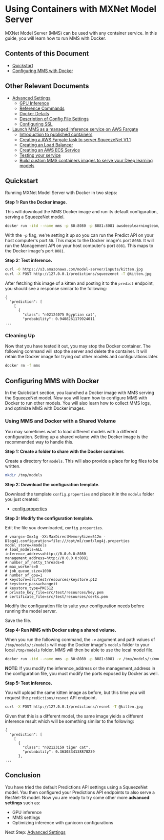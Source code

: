 # Using Containers with MXNet Model Server

MXNet Model Server (MMS) can be used with any container service. In this guide, you will learn how to run MMS with Docker.

## Contents of this Document
* [Quickstart](#quickstart)
* [Configuring MMS with Docker](#configuring-mms-with-docker)


## Other Relevant Documents
* [Advanced Settings](advanced_settings.md)
    * [GPU Inference](advanced_settings.md#gpu-inference)
    * [Reference Commands](advanced_settings.md#reference-commands)
    * [Docker Details](advanced_settings.md#docker-details)
    * [Description of Config File Settings](advanced_settings.md#description-of-config-file-settings)
    * [Configuring SSL](advanced_settings.md#configuring-ssl)
* [Launch MMS as a managed inference service on AWS Fargate](../docs/mms_on_fargate.md)
    * [Introduction to published containers](../docs/mms_on_fargate.md#familiarize-yourself-with-our-containers)
    * [Creating a AWS Fargate task to server SqueezeNet V1.1](../docs/mms_on_fargate.md#create-a-aws-faragte-task-to-serve-squeezenet-model)
    * [Creating an Load Balancer](../docs/mms_on_fargate.md#create-a-load-balancer)
    * [Creating an AWS ECS Service](../docs/mms_on_fargate.md#creating-an-ecs-service-to-launch-our-aws-fargate-task)
    * [Testing your service](../docs/mms_on_fargate.md#test-your-service)
    * [Build custom MMS containers images to serve your Deep learning models](../docs/mms_on_fargate.md#customize-the-containers-to-server-your-custom-deep-learning-models)

## Quickstart
Running MXNet Model Server with Docker in two steps:

**Step 1: Run the Docker image.**

This will download the MMS Docker image and run its default configuration, serving a SqueezeNet model.

```bash
docker run -itd --name mms -p 80:8080 -p 8081:8081 awsdeeplearningteam/mms_cpu mxnet-model-server --start --models squeezenet=https://s3.amazonaws.com/model-server/models/squeezenet_v1.1/squeezenet_v1.1.model
```

With the `-p` flag, we're setting it up so you can run the Predict API on your host computer's port `80`. This maps to the Docker image's port `8080`.
It will run the Management API on your host computer's port `8081`. This maps to the Docker image's port `8081`.

**Step 2: Test inference.**

```bash
curl -O https://s3.amazonaws.com/model-server/inputs/kitten.jpg
curl -X POST http://127.0.0.1/predictions/squeezenet -T @kitten.jpg
```

After fetching this image of a kitten and posting it to the `predict` endpoint, you should see a response similar to the following:

```
{
  "prediction": [
    [
      {
        "class": "n02124075 Egyptian cat",
        "probability": 0.9408261179924011
...
```

### Cleaning Up

Now that you have tested it out, you may stop the Docker container. The following command will stop the server and delete the container. It will retain the Docker image for trying out other models and configurations later.

```bash
docker rm -f mms
```

## Configuring MMS with Docker

In the Quickstart section, you launched a Docker image with MMS serving the SqueezeNet model.
Now you will learn how to configure MMS with Docker to run other models.
You will also learn how to collect MMS logs, and optimize MMS with Docker images.

### Using MMS and Docker with a Shared Volume

You may sometimes want to load different models with a different configuration.
Setting up a shared volume with the Docker image is the recommended way to handle this.

**Step 1: Create a folder to share with the Docker container.**

Create a directory for `models`. This will also provide a place for log files to be written.

```bash
mkdir /tmp/models
```

**Step 2: Download the configuration template.**

Download the template `config.properties` and place it in the `models` folder you just created:
* [config.properties](config.properties)

**Step 3: Modify the configuration template.**

Edit the file you downloaded, `config.properties`.

```properties
# vmargs=-Xmx1g -XX:MaxDirectMemorySize=512m -Dlog4j.configuration=file:///opt/ml/conf/log4j.properties
model_store=/models
# load_models=ALL
inference_address=http://0.0.0.0:8080
management_address=http://0.0.0.0:8081
# number_of_netty_threads=0
# max_workers=0
# job_queue_size=1000
# number_of_gpu=1
# keystore=src/test/resources/keystore.p12
# keystore_pass=changeit
# keystore_type=PKCS12
# private_key_file=src/test/resources/key.pem
# certificate_file=src/test/resources/certs.pem
```

Modify the configuration file to suite your configuration needs before running the model server.

Save the file.

**Step 4: Run MMS with Docker using a shared volume.**

When you run the following command, the `-v` argument and path values of `/tmp/models/:/models` will map the Docker image's `models` folder to your local `/tmp/models` folder.
MMS will then be able to use the local model file.

```bash
docker run -itd --name mms -p 80:8080 -p 8081:8081 -v /tmp/models/:/models awsdeeplearningteam/mms_cpu mxnet-model-server --start --mms-config /models/config.properties --models resnet=https://s3.amazonaws.com/model-server/models/resnet-18/resnet-18.model
```

**NOTE**: If you modify the inference_address or the management_address in the configuration file,
you must modify the ports exposed by Docker as well.

**Step 5: Test inference.**

You will upload the same kitten image as before, but this time you will request the `predictions/resnet` API endpoint.

```bash
curl -X POST http://127.0.0.1/predictions/resnet -T @kitten.jpg
```

Given that this is a different model, the same image yields a different inference result which will be something similar to the following:

```
{
  "prediction": [
    [
      {
        "class": "n02123159 tiger cat",
        "probability": 0.3630334138870239
      },
...
```

## Conclusion

You have tried the default Predictions API settings using a SqueezeNet model. 
You then configured your Predictions API endpoints to also serve a ResNet-18 model.
Now you are ready to try some other more **advanced settings** such as:

* GPU inference
* MMS settings
* Optimizing inference with gunicorn configurations

Next Step: [Advanced Settings](advanced_settings.md)
